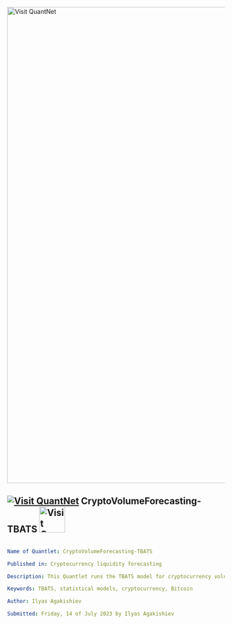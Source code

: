 [<img src="https://github.com/QuantLet/Styleguide-and-FAQ/blob/master/pictures/banner.png" width="1100" alt="Visit QuantNet">](http://quantlet.de/)

## [<img src="https://github.com/QuantLet/Styleguide-and-FAQ/blob/master/pictures/qloqo.png" alt="Visit QuantNet">](http://quantlet.de/) **CryptoVolumeForecasting-TBATS** [<img src="https://github.com/QuantLet/Styleguide-and-FAQ/blob/master/pictures/QN2.png" width="60" alt="Visit QuantNet 2.0">](http://quantlet.de/)

```yaml

Name of Quantlet: CryptoVolumeForecasting-TBATS

Published in: Cryptocurrency liquidity forecasting

Description: This Quantlet runs the TBATS model for cryptocurrency volume forecasting.

Keywords: TBATS, statistical models, cryptocurrency, Bitcoin

Author: Ilyas Agakishiev

Submitted: Friday, 14 of July 2023 by Ilyas Agakishiev
```